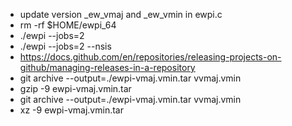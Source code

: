  * update version _ew_vmaj and _ew_vmin in ewpi.c
 * rm -rf $HOME/ewpi_64
 * ./ewpi --jobs=2
 * ./ewpi --jobs=2 --nsis
 * https://docs.github.com/en/repositories/releasing-projects-on-github/managing-releases-in-a-repository
 * git archive --output=./ewpi-vmaj.vmin.tar vvmaj.vmin
 * gzip -9 ewpi-vmaj.vmin.tar
 * git archive --output=./ewpi-vmaj.vmin.tar vvmaj.vmin
 * xz -9 ewpi-vmaj.vmin.tar
